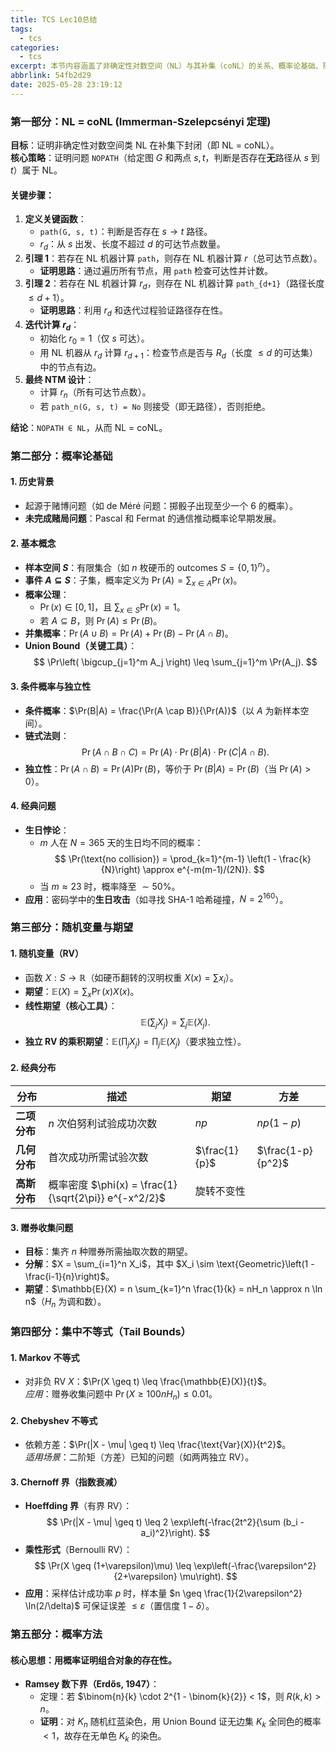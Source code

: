 ```yaml
---
title: TCS Lec10总结
tags:
  - tcs
categories:
  - tcs
excerpt: 本节内容涵盖了非确定性对数空间（NL）与其补集（coNL）的关系、概率论基础、随机变量与期望、集中不等式以及概率方法等重要概念。
abbrlink: 54fb2d29
date: 2025-05-28 23:19:12
---
```


### **第一部分：NL = coNL (Immerman-Szelepcsényi 定理)**
**目标**：证明非确定性对数空间类 NL 在补集下封闭（即 NL = coNL）。  
**核心策略**：证明问题 `NOPATH`（给定图 $G$ 和两点 $s, t$，判断是否存在**无**路径从 $s$ 到 $t$）属于 NL。

#### **关键步骤**：
1. **定义关键函数**：
   - `path(G, s, t)`：判断是否存在 $s \to t$ 路径。
   - $r_d$：从 $s$ 出发、长度不超过 $d$ 的可达节点数量。
2. **引理 1**：若存在 NL 机器计算 `path`，则存在 NL 机器计算 $r$（总可达节点数）。  
   - **证明思路**：通过遍历所有节点，用 `path` 检查可达性并计数。
3. **引理 2**：若存在 NL 机器计算 $r_d$，则存在 NL 机器计算 `path_{d+1}`（路径长度 $\leq d+1$）。  
   - **证明思路**：利用 $r_d$ 和迭代过程验证路径存在性。
4. **迭代计算 $r_d$**：
   - 初始化 $r_0 = 1$（仅 $s$ 可达）。
   - 用 NL 机器从 $r_d$ 计算 $r_{d+1}$：检查节点是否与 $R_d$（长度 $\leq d$ 的可达集）中的节点有边。
5. **最终 NTM 设计**：
   - 计算 $r_n$（所有可达节点数）。
   - 若 `path_n(G, s, t) = No` 则接受（即无路径），否则拒绝。

**结论**：`NOPATH ∈ NL`，从而 NL = coNL。


### **第二部分：概率论基础**
#### **1. 历史背景**
- 起源于赌博问题（如 de Méré 问题：掷骰子出现至少一个 6 的概率）。
- **未完成赌局问题**：Pascal 和 Fermat 的通信推动概率论早期发展。

#### **2. 基本概念**
- **样本空间 $S$**：有限集合（如 $n$ 枚硬币的 outcomes $S = \{0,1\}^n$）。
- **事件 $A \subseteq S$**：子集，概率定义为 $\Pr(A) = \sum_{x \in A} \Pr(x)$。
- **概率公理**：
  - $\Pr(x) \in [0,1]$，且 $\sum_{x \in S} \Pr(x) = 1$。
  - 若 $A \subseteq B$，则 $\Pr(A) \leq \Pr(B)$。
- **并集概率**：$\Pr(A \cup B) = \Pr(A) + \Pr(B) - \Pr(A \cap B)$。
- **Union Bound（关键工具）**：  
  $$
  \Pr\left( \bigcup_{j=1}^m A_j \right) \leq \sum_{j=1}^m \Pr(A_j).
  $$

#### **3. 条件概率与独立性**
- **条件概率**：$\Pr(B|A) = \frac{\Pr(A \cap B)}{\Pr(A)}$（以 $A$ 为新样本空间）。
- **链式法则**：  
  $$
  \Pr(A \cap B \cap C) = \Pr(A) \cdot \Pr(B|A) \cdot \Pr(C|A \cap B).
  $$
- **独立性**：$\Pr(A \cap B) = \Pr(A)\Pr(B)$，等价于 $\Pr(B|A) = \Pr(B)$（当 $\Pr(A) > 0$）。

#### **4. 经典问题**
- **生日悖论**：
  - $m$ 人在 $N=365$ 天的生日均不同的概率：  
    $$
    \Pr(\text{no collision}) = \prod_{k=1}^{m-1} \left(1 - \frac{k}{N}\right) \approx e^{-m(m-1)/(2N)}.
    $$
  - 当 $m \approx 23$ 时，概率降至 $\sim 50\%$。
- **应用**：密码学中的**生日攻击**（如寻找 SHA-1 哈希碰撞，$N=2^{160}$）。


### **第三部分：随机变量与期望**
#### **1. 随机变量（RV）**
- 函数 $X: S \to \mathbb{R}$（如硬币翻转的汉明权重 $X(x) = \sum x_i$）。
- **期望**：$\mathbb{E}(X) = \sum_{x} \Pr(x) X(x)$。
- **线性期望（核心工具）**：  
  $$
  \mathbb{E}\left( \sum_j X_j \right) = \sum_j \mathbb{E}(X_j).
  $$
- **独立 RV 的乘积期望**：$\mathbb{E}\left( \prod_j X_j \right) = \prod_j \mathbb{E}(X_j)$（要求独立性）。

#### **2. 经典分布**
| 分布             | 描述                     | 期望          | 方差             |
|------------------|--------------------------|---------------|------------------|
| **二项分布**     | $n$ 次伯努利试验成功次数 | $np$        | $np(1-p)$      |
| **几何分布**     | 首次成功所需试验次数       | $\frac{1}{p}$ | $\frac{1-p}{p^2}$ |
| **高斯分布**     | 概率密度 $\phi(x) = \frac{1}{\sqrt{2\pi}} e^{-x^2/2}$ | 旋转不变性    |                  |

#### **3. 赠券收集问题**
- **目标**：集齐 $n$ 种赠券所需抽取次数的期望。
- **分解**：$X = \sum_{i=1}^n X_i$，其中 $X_i \sim \text{Geometric}\left(1 - \frac{i-1}{n}\right)$。
- **期望**：$\mathbb{E}(X) = n \sum_{k=1}^n \frac{1}{k} = nH_n \approx n \ln n$（$H_n$ 为调和数）。


### **第四部分：集中不等式（Tail Bounds）**
#### **1. Markov 不等式**
- 对非负 RV $X$：$\Pr(X \geq t) \leq \frac{\mathbb{E}(X)}{t}$。  
  *应用*：赠券收集问题中 $\Pr(X \geq 100nH_n) \leq 0.01$。

#### **2. Chebyshev 不等式**
- 依赖方差：$\Pr(|X - \mu| \geq t) \leq \frac{\text{Var}(X)}{t^2}$。  
  *适用场景*：二阶矩（方差）已知的问题（如两两独立 RV）。

#### **3. Chernoff 界（指数衰减）**
- **Hoeffding 界**（有界 RV）：  
  $$
  \Pr(|X - \mu| \geq t) \leq 2 \exp\left(-\frac{2t^2}{\sum (b_i - a_i)^2}\right).
  $$
- **乘性形式**（Bernoulli RV）：  
  $$
  \Pr(X \geq (1+\varepsilon)\mu) \leq \exp\left(-\frac{\varepsilon^2}{2+\varepsilon} \mu\right).
  $$
- **应用**：采样估计成功率 $p$ 时，样本量 $n \geq \frac{1}{2\varepsilon^2} \ln(2/\delta)$ 可保证误差 $\leq \varepsilon$（置信度 $1-\delta$）。


### **第五部分：概率方法**
#### **核心思想**：用概率证明组合对象的存在性。
- **Ramsey 数下界（Erdős, 1947）**：  
  - 定理：若 $\binom{n}{k} \cdot 2^{1 - \binom{k}{2}} < 1$，则 $R(k,k) > n$。  
  - **证明**：对 $K_n$ 随机红蓝染色，用 Union Bound 证无边集 $K_k$ 全同色的概率 $<1$，故存在无单色 $K_k$ 的染色。

